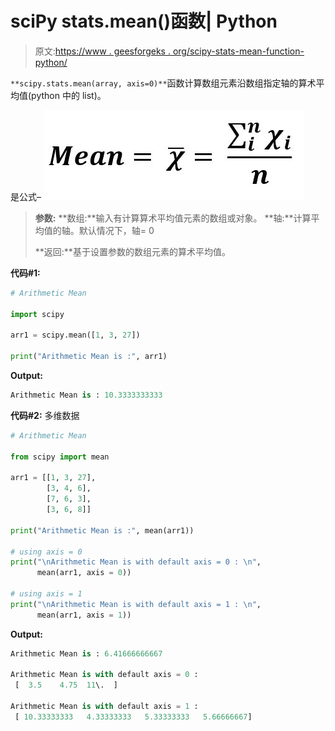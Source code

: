 # sciPy stats.mean()函数| Python

> 原文:[https://www . geesforgeks . org/scipy-stats-mean-function-python/](https://www.geeksforgeeks.org/scipy-stats-mean-function-python/)

`**scipy.stats.mean(array, axis=0)**`函数计算数组元素沿数组指定轴的算术平均值(python 中的 list)。

是公式–
![](img/a66fab605678af4a57b07c619882c187.png)

> **参数:**
> **数组:**输入有计算算术平均值元素的数组或对象。
> **轴:**计算平均值的轴。默认情况下，轴= 0
> 
> **返回:**基于设置参数的数组元素的算术平均值。

**代码#1:**

```py
# Arithmetic Mean 

import scipy

arr1 = scipy.mean([1, 3, 27]) 

print("Arithmetic Mean is :", arr1) 
```

**Output:**

```py
Arithmetic Mean is : 10.3333333333

```

**代码#2:** 多维数据

```py
# Arithmetic Mean 

from scipy import mean

arr1 = [[1, 3, 27], 
        [3, 4, 6], 
        [7, 6, 3], 
        [3, 6, 8]] 

print("Arithmetic Mean is :", mean(arr1)) 

# using axis = 0
print("\nArithmetic Mean is with default axis = 0 : \n", 
      mean(arr1, axis = 0))

# using axis = 1
print("\nArithmetic Mean is with default axis = 1 : \n", 
      mean(arr1, axis = 1))  
```

**Output:**

```py
Arithmetic Mean is : 6.41666666667

Arithmetic Mean is with default axis = 0 : 
 [  3.5    4.75  11\.  ]

Arithmetic Mean is with default axis = 1 : 
 [ 10.33333333   4.33333333   5.33333333   5.66666667]

```